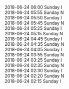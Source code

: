 2018-06-24 06:00 Sunday  I  
2018-06-24 05:55 Sunday  N  
2018-06-24 05:50 Sunday  I  
2018-06-24 05:45 Sunday  N  
2018-06-24 05:25 Sunday  I  
2018-06-24 05:15 Sunday  N  
2018-06-24 04:45 Sunday  I  
2018-06-24 04:35 Sunday  N  
2018-06-24 04:05 Sunday  I  
2018-06-24 03:55 Sunday  N  
2018-06-24 03:25 Sunday  I  
2018-06-24 02:35 Sunday  N  
2018-06-24 02:30 Sunday  I  
2018-06-24 02:20 Sunday  N  
2018-06-24 02:15 Sunday  I  
